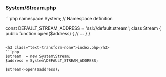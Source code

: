 <h3 class="text-transform-none">System/Stream.php</h3>
```php
namespace System; // Namespace definition

const DEFAULT_STREAM_ADDRESS = 'ssl://default.stream';
class Stream
{
    public function open($address) {
        // ...
    }
}
```

<h3 class="text-transform-none">index.php</h3>
```php
$stream  = new System\Stream;
$address = System\DEFAULT_STREAM_ADDRESS;

$stream->open($address);
```
